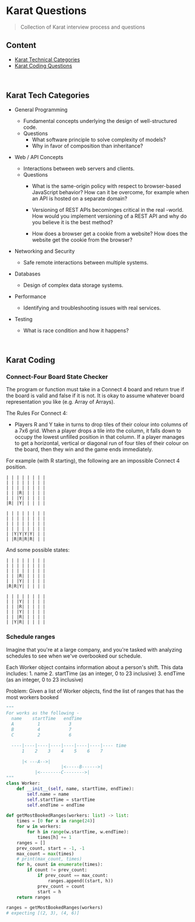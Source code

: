 # Karat Questions

> Collection of Karat interview process and questions


## Content

* [Karat Technical Categories](#categories)
* [Karat Coding Questions](#coding)


<br /><a name="categories"></a>
## Karat Tech Categories

* General Programming
  - Fundamental concepts underlying the design of well-structured code.
  - Questions
    * What software principle to solve complexity of models?
    * Why in favor of composition than inheritance?

* Web / API Concepts
  - Interactions between web servers and clients.
  - Questions
    * What is the same-origin policy with respect to browser-based JavaScript behavior?
      How can it be overcome, for example when an API is hosted on a separate domain?

    * Versioning of REST APIs becominges critical in the real -world.
      How would you implement versioning of a REST API and why do you believe it is the best method?

    * How does a browser get a cookie from a website?
      How does the website get the cookie from the browser?

* Networking and Security
  - Safe remote interactions between multiple systems.

* Databases
  - Design of complex data storage systems.

* Performance
  - Identifying and troubleshooting issues with real services.

* Testing
  * What is race condition and how it happens?


<br /><a name="coding"></a>
## Karat Coding

### Connect-Four Board State Checker

  The program or function must take in a Connect 4 board and return true if the board is valid and false if it is not. It is okay to assume whatever board representation you like (e.g. Array of Arrays).

  The Rules For Connect 4:
  * Players R and Y take in turns to drop tiles of their colour into columns of a 7x6 grid. When a player drops a tile into the column, it falls down to occupy the lowest unfilled position in that column. If a player manages to get a horizontal, vertical or diagonal run of four tiles of their colour on the board, then they win and the game ends immediately.

  For example (with R starting), the following are an impossible Connect 4 position.

  ```
  | | | | | | | |
  | | | | | | | |
  | | | | | | | |
  | | |R| | | | |
  | | |Y| | | | |
  |R| |Y| | | | |

  | | | | | | | |
  | | | | | | | |
  | | | | | | | |
  | | | | | | | |
  | |Y|Y|Y|Y| | |
  | |R|R|R|R| | |
  ```
  And some possible states:

  ```
  | | | | | | | |
  | | | | | | | |
  | | | | | | | |
  | | |R| | | | |
  | | |Y| | | | |
  |R|R|Y| | | | |

  | | | | | | | |
  | | |Y| | | | |
  | | |R| | | | |
  | | |Y| | | | |
  | | |R| | | | |
  | |Y|R| | | | |
  ```

### Schedule ranges

  Imagine that you're at a large company, and you're tasked with analyzing schedules to see when we've overbooked our schedule.

  Each Worker object contains information about a person's shift. This data includes:
    1. name
    2. startTime (as an integer, 0 to 23 inclusive)
    3. endTime (as an integer, 0 to 23 inclusive)

  Problem: Given a list of Worker objects, find the list of ranges that has the most workers booked

  ```python
  """
  For works as the following -
    name    startTime   endTime
    A         1           3
    B         4           7
    C         2           6

    ----|----|----|----|----|----|----|---- time
        1    2    3    4    5    6    7

        |< ---A-->|
                       |<-----B------>|
             |<--------C-------->|
  """
  class Worker:
      def __init__(self, name, startTime, endTime):
          self.name = name
          self.startTime = startTime
          self.endTime = endTime

  def getMostBookedRanges(workers: list) -> list:
      times = [0 for x in range(24)]
      for w in workers:
          for h in range(w.startTime, w.endTime):
              times[h] += 1
      ranges = []
      prev_count, start = -1, -1
      max_count = max(times)
      # print(max_count, times)
      for h, count in enumerate(times):
          if count != prev_count:
              if prev_count == max_count:
                  ranges.append((start, h))
              prev_count = count
              start = h
      return ranges

  ranges = getMostBookedRanges(workers)
  # expecting [(2, 3), (4, 6)]
  ```
